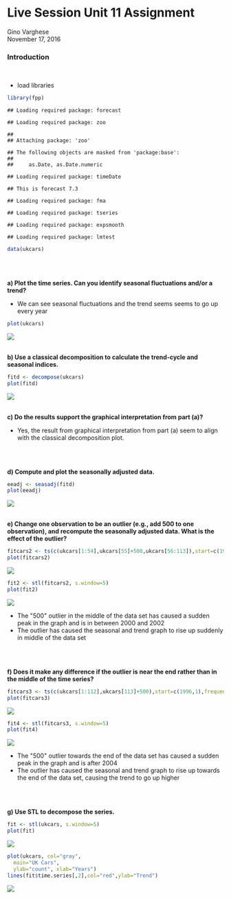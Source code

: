 # Live Session Unit 11 Assignment
Gino Varghese  
November 17, 2016  



### Introduction            
<br>

* load libraries

```r
library(fpp)
```

```
## Loading required package: forecast
```

```
## Loading required package: zoo
```

```
## 
## Attaching package: 'zoo'
```

```
## The following objects are masked from 'package:base':
## 
##     as.Date, as.Date.numeric
```

```
## Loading required package: timeDate
```

```
## This is forecast 7.3
```

```
## Loading required package: fma
```

```
## Loading required package: tseries
```

```
## Loading required package: expsmooth
```

```
## Loading required package: lmtest
```

```r
data(ukcars)
```
<br>
<br>

**a) Plot the time series. Can you identify seasonal fluctuations and/or a trend?**            

* We can see seasonal fluctuations and the trend seems seems to go up every year


```r
plot(ukcars)
```

![](LiveAssignment_Unit11_files/figure-html/fppplot-1.png)<!-- -->
<br>
<br>

**b) Use a classical decomposition to calculate the trend-cycle and seasonal indices.**              


```r
fitd <- decompose(ukcars)
plot(fitd)
```

![](LiveAssignment_Unit11_files/figure-html/decomposefpp-1.png)<!-- -->
<br>
<br>

**c) Do the results support the graphical interpretation from part (a)?**                 

* Yes, the result from graphical interpretation from part (a) seem to align with the classical decomposition plot.
<br>
<br>


**d) Compute and plot the seasonally adjusted data.**             


```r
eeadj <- seasadj(fitd)
plot(eeadj)
```

![](LiveAssignment_Unit11_files/figure-html/plotseason-1.png)<!-- -->
<br>
<br>

**e) Change one observation to be an outlier (e.g., add 500 to one observation), and recompute the seasonally adjusted data. What is the effect of the outlier?**               


```r
fitcars2 <- ts(c(ukcars[1:54],ukcars[55]+500,ukcars[56:113]),start=c(1996,1),frequency=12)
plot(fitcars2)
```

![](LiveAssignment_Unit11_files/figure-html/addoutliers-1.png)<!-- -->

```r
fit2 <- stl(fitcars2, s.window=5)
plot(fit2)
```

![](LiveAssignment_Unit11_files/figure-html/addoutliers-2.png)<!-- -->
                                
* The "500" outlier in the middle of the data set has caused a sudden peak in the graph and is in between 2000 and 2002        
* The outlier has caused the seasonal and trend graph to rise up suddenly in middle of the data set
<br>
<br>

**f) Does it make any difference if the outlier is near the end rather than in the middle of the time series?**               



```r
fitcars3 <- ts(c(ukcars[1:112],ukcars[113]+500),start=c(1996,1),frequency=12)
plot(fitcars3)
```

![](LiveAssignment_Unit11_files/figure-html/addoutliersback-1.png)<!-- -->

```r
fit4 <- stl(fitcars3, s.window=5)
plot(fit4)
```

![](LiveAssignment_Unit11_files/figure-html/addoutliersback-2.png)<!-- -->

* The "500" outlier towards the end of the data set has caused a sudden peak in the graph and is after 2004             
* The outlier has caused the seasonal and trend graph to rise up towards the end of the data set, causing the trend to go up higher
<br>
<br>

**g) Use STL to decompose the series.**                                                       

```r
fit <- stl(ukcars, s.window=5)
plot(fit)
```

![](LiveAssignment_Unit11_files/figure-html/stlfit-1.png)<!-- -->

```r
plot(ukcars, col="gray",
  main="UK Cars",
  ylab="count", xlab="Years")
lines(fit$time.series[,2],col="red",ylab="Trend")
```

![](LiveAssignment_Unit11_files/figure-html/stlfit-2.png)<!-- -->
<br>






